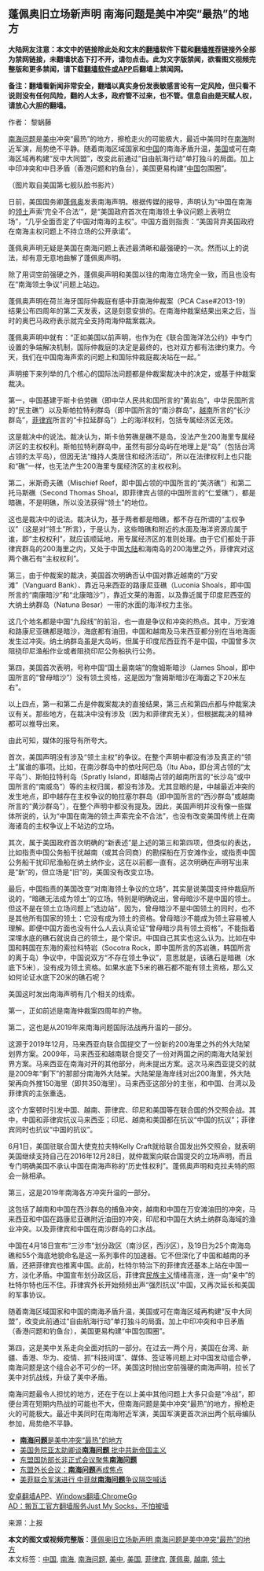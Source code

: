  <h2>蓬佩奥旧立场新声明 南海问题是美中冲突“最热”的地方</h2> <p class="notice"><b>大陆网友注意：本文中的链接除此处和文末的<a href="https://github.com/bannedbook/fanqiang" >翻墙</a>软件下载和<a href="https://github.com/killgcd/justmysocks/blob/master/README.md">翻墙推荐</a>链接外全部为禁网链接，未翻墙状态下打不开，请勿点击。此为文字版禁闻，欲看图文视频完整版和更多禁闻，请下载<a href="https://github.com/bannedbook/fanqiang">翻墙软件或APP</a>后翻墙上禁闻网。</p><p>备注：翻墙看新闻非常安全，翻墙以真实身份发表敏感言论有一定风险，但只看不说则没有任何风险，翻的人太多，政府管不过来，也不管。信息自由是天赋人权，请放心大胆的翻墙。</b></p>  <div class="entry"> <p>作者： 黎蜗藤</p> <p id="summary"><a href="https://www.bannedbook.org/bnews/tag/%e5%8d%97%e6%b5%b7%e9%97%ae%e9%a2%98/" class="st_tag internal_tag" rel="tag" title="标签 南海问题 下的日志">南海问题</a>是<a href="https://www.bannedbook.org/bnews/tag/%e7%be%8e%e4%b8%ad/" class="st_tag internal_tag" rel="tag" title="标签 美中 下的日志">美中</a>冲突“最热”的地方，擦枪走火的可能极大，最近中美同时在<a href="https://www.bannedbook.org/bnews/tag/%e5%8d%97%e6%b5%b7/" class="st_tag internal_tag" rel="tag" title="标签 南海 下的日志">南海</a>附近军演，局势绝不平静。随着南海区域国家和<span class='wp_keywordlink_affiliate'><a href="https://www.bannedbook.org/" title="中国" target="_blank">中国</a></span>的南海矛盾升温，<a href="https://www.bannedbook.org/bnews/tag/%e7%be%8e%e5%9b%bd/" class="st_tag internal_tag" rel="tag" title="标签 美国 下的日志">美国</a>或可在南海区域再构建“反中大同盟”，改变此前通过“自由航海行动”单打独斗的局面。加上中印冲突和中日矛盾（香港问题和钓鱼台），美国更易构建“<a href="https://www.bannedbook.org/bnews/tag/%E4%B8%AD%E5%9B%BD/" class="st_tag internal_tag" rel="tag" title="标签 中国 下的日志">中国</a>包围圈”。</p> <p id="conimg">（图片取自美国第七舰队脸书影片）</p> <p>日前，美国国务卿<a href="https://www.bannedbook.org/bnews/tag/%E8%93%AC%E4%BD%A9%E5%A5%A5/" class="st_tag internal_tag" rel="tag" title="标签 蓬佩奥 下的日志">蓬佩奥</a>发表南海声明。根据传媒的报导，声明认为“中国在南海的<a href="https://www.bannedbook.org/bnews/tag/%E9%A2%86%E5%9C%9F/" class="st_tag internal_tag" rel="tag" title="标签 领土 下的日志">领土</a>声索‘完全不合法’”，是“美国政府首次在南海领土争议问题上表明立场”，“几乎全面否定了中国对南海的主权”。中国方面则指责：“美国背弃美国政府在南海主权问题上不持立场的公开承诺”。</p> <p>蓬佩奥声明无疑是美国在南海问题上表述最清晰和最强硬的一次。然而以上的说法，却有意无意地曲解了蓬佩奥声明。</p> <p>除了用词空前强硬之外，蓬佩奥声明和美国以往的南海立场完全一致，而且也没有在“南海领土争议”问题上站边。</p> <p>蓬佩奥声明在荷兰海牙国际仲裁庭有感中菲南海仲裁案（PCA Case#2013-19）结果公布四周年的第二天发表，这是刻意安排的。在南海仲裁案结果出来之后，当时的奥巴马政府表示就完全支持南海仲裁案裁决。</p> <p>蓬佩奥声明中就有：“正如美国以前声明，也作为在《联合国海洋法公约》中专门设置的争端解决机制，国际仲裁庭的决定是最终的，也对双方都有法律约束力。今天，我们在中国南海声索的问题上和国际仲裁庭裁决站在一起。”</p>  <p>声明接下来列举的几个核心的国际法问题都是仲裁案裁决中的决定，或基于仲裁案裁决。</p> <p>第一，中国基建于斯卡伯劳礁（即中华人民共和国所言的“黄岩岛”，中华民国所言的“民主礁”）以及斯帕拉特利群岛（即中国所言的“南沙群岛”，<a href="https://www.bannedbook.org/bnews/tag/%e8%b6%8a%e5%8d%97/" class="st_tag internal_tag" rel="tag" title="标签 越南 下的日志">越南</a>所言的“长沙群岛”，<a href="https://www.bannedbook.org/bnews/tag/%e8%8f%b2%e5%be%8b%e5%ae%be/" class="st_tag internal_tag" rel="tag" title="标签 菲律宾 下的日志">菲律宾</a>所言的“卡拉延群岛”）上的海洋权利，包括专属经济区无效。</p> <p>这是裁决中的说法。裁决认为，斯卡伯劳礁是礁不是岛，没法产生200海里专属经济区的主权权利。斯帕拉特利群岛中，虽然有部分岛屿在地理上是“岛”（包括台湾占领的太平岛），但因无法“维持人类居住和经济活动”，所以在法律权利上也只能和“礁”一样，也无法产生200海里专属经济区的主权权利。</p> <p>第二，米斯奇夫礁（Mischief Reef，即中国占领的中国所言的“美济礁”）和第二托马斯礁（Second Thomas Shoal，即菲律宾占领的中国所言的“仁爱礁”），都是暗礁，不是明礁，所以没法获得“领土”的地位。</p> <p>这也是裁决中的说法。裁决认为，基于两者都是暗礁，都不存在所谓的“主权争议”（这是对“领土”所言），于是认为，这些暗礁和附近的水面及海洋资源应属于谁，即“主权权利”，就应该顺延地，用专属经济区的准则处理。由于它们都处于菲律宾群岛的200海里之内，又处于中国<span class='wp_keywordlink_affiliate'><a href="https://www.bannedbook.org/" title="大陆" target="_blank">大陆</a></span>和海南岛的200海里之外，菲律宾对这两个礁石有“主权权利”。</p> <p>第三，由于仲裁案的裁决，美国首次明确否认中国对靠近越南的“万安滩”（Vanguard Bank）、靠近马来西亚的路康尼亚礁（Luconia Shoals，即中国所言的“南康暗沙”和“北康暗沙”），靠近文莱的海面，以及靠近属于印度尼西亚的大纳土纳群岛（Natuna Besar）一带的水面的海洋权力主张。</p> <p>这几个地名都是中国“九段线”的前沿，也一直是争议和冲突的热点。其中，万安滩和路康尼亚礁都是暗沙，海底都有油田，中国和越南及马来西亚都分别在当地海面发生过冲突。纳土纳群岛虽是大岛屿，但属于印度尼西亚而不是中国，中国曾多次阻挠印尼渔船作业或者阻挠印尼公务船执行公务。</p> <p>第四，美国首次表明，号称中国“国土最南端”的詹姆斯暗沙（James Shoal，即中国所言的“曾母暗沙”）没有领土资格，这是因为“詹姆斯暗沙在海面之下20米左右”。</p>  <p>以上四点，第一和第二点是仲裁案裁决的直接结果，第三点和第四点都与仲裁案决议有关。那些地方，在裁决中没有涉及（因为和菲律宾无关），但根据裁决的精神都可以推导出来。</p> <p>由此可知，媒体的报导有所夸大。</p> <p>首次，美国声明没有涉及“领土主权”的争议。在整个声明中都没有涉及真正的“领土”属谁的事项。比如，在南沙群岛中的依吐阿巴岛（Itu Aba，即台湾占领的“太平岛”）、斯帕拉特利岛（Spratly Island，即越南占领的越南所言的“长沙岛”或中国所言的“南威岛”）等的主权归属，都没有涉及。尤其显眼的是，中越最近冲突的发生地点，即中越存在主权争议的帕拉塞尔群岛（即中国所言的“西沙群岛”或越南所言的“黄沙群岛”），在整个声明中都没有提及。因此，美国声明并没有像一些媒体所说的，认为“中国在南海的领土声索完全不合法”，也没有改变美国传统上在南海诸岛的主权争议上不站边的立场。</p> <p>其次，属于美国政府首次明确的“新表述”是上述的第三和第四项，但类似的表达，比如指责中国公务船干扰越南（或其合同商）的勘探船在万安滩作业，或指责中国公务船干扰印尼渔船在纳土纳作业，这在以前都一直有。这次明确在声明写出来是“新”的，但立场是“旧”的，美国没有改变立场。</p> <p>最后，中国指责的美国改变“对南海领土争议的立场”，其实是说美国支持仲裁庭所说的，“暗礁无法成为领土”的立场。特别是明确说出，曾母暗沙不是中国的领土。但这不是在领土立场问题上“选边站”，因为，曾母暗沙不是中国领土的同时，也不是其他所有国家的领土：它没有成为领土的资格。曾母暗沙不能成为领土容易被人理解。即便中国方面也没有什么人去认真论证“曾母暗沙具有领土资格”。不能指着深埋水底的礁石就说自己的领土，是个常识。中国自己其实也这么认为。比如在中国和韩国在东海的索拉科特岩（Socotra Rock，即中国所言的苏岩礁，韩国所言的离于岛）争议中，中国说双方“不存在领土争议”，意思就是，该礁石是暗礁（水底下5米），没有成为领土资格。如果水底下5米的礁石都不能有领土资格，那么又如何论证水底下20米的礁石呢？</p> <p>美国这时发出南海声明有几个相关的线索。</p> <p>第一，正如前述是南海仲裁案四周年的产物。</p> <p>第二，这也是从2019年来南海问题国际法战再升温的一部分。</p>  <p>这源于2019年12月，马来西亚向联合国提交了一份新的200海里之外的外大陆架划界方案。2009年，马来西亚和越南联合提交了一份对两国之闲的南海大陆架划界方案。马来西亚在南海对开的其他部分，尚未提出方案。这次马来西亚提交的就是2009年“剩下”的那部分南海外大陆架。大陆架是海岸线对出200海里，外大陆架再向外推150海里（即共350海里）。马来西亚这部分的主张，和中国、台湾以及菲律宾的主张重迭。</p> <p>这个方案顿时引发中国、越南、菲律宾、印尼和美国等在联合国的外交照会战。其中，中国和菲律宾抗议马来西亚；印尼、越南和美国都在抗议“中国的抗议”；菲律宾同时也抗议“中国的抗议”。</p> <p>6月1日，美国驻联合国大使克拉夫特Kelly Craft就给联合国发出外交照会，就表明美国继续支持自己在2016年12月28日，就仲裁案向联合国提交的立场声明，而且专门明确美国不承认中国在南海声称的“历史性权利”。蓬佩奥声明和克拉夫特的照会一脉相承。</p> <p>第三，这是2019年南海各方冲突升温的一部分。</p> <p>这包括了越南和中国在西沙群岛的捕鱼冲突，越南和中国在万安滩油田的冲突，马来西亚和中国在路康尼亚礁附近油田的冲突，印尼和中国在大纳土纳群岛海域的渔业冲突。以及菲律宾和中国在南沙群岛的口水战。</p> <p>中国在4月18日宣布“三沙市”划分政区（南沙区，西沙区），及19日为25个南海岛礁和55个海底地貌命名是这一系列事件的加速器。它不但深化了中国和越南的矛盾，还把菲律宾也推离中国。此前，杜特尔特治下的菲律宾还基本上站在中国一方，淡化矛盾。中国宣布划分政区后，菲律宾<span class='wp_keywordlink'><a href="https://www.bannedbook.org/forum11/topic333.html" title="禁片：民族主义和三座大山" target="_blank">民族主义</a></span>情绪高涨，连一向“亲中”的杜特尔特也压不住。菲律宾外长开始频频出声“强烈抗议”中国，又再次延长和美国的军事协议。</p> <p>随着南海区域国家和中国的南海矛盾升温，美国或可在南海区域再构建“反中大同盟”，改变此前通过“自由航海行动”单打独斗的局面。加上中印冲突和中日矛盾（香港问题和钓鱼台），美国更易构建“中国包围圈”。</p> <p>第四，这是美中关系走向全面对抗的一部分。在过去一两个月，美国在台湾、新疆、香港、华为、疫情、抓“科技间谍”、媒体、签证等问题上对中国发动组合拳，南海问题是这个组合必不可少的一环。美国这时抛出空前强硬的南海声明，拉长了美中对抗战线，升级了美中矛盾。</p>  <p>南海问题最令人担忧的地方，还在于在以上美中其他问题上大多只会是“冷战”，即便台湾在短期内热战的可能也不大，但南海问题是美中冲突“最热”的地方，擦枪走火的可能极大。最近中美同时在南海附近军演，美国军演更首次派出两个航母编队参加，局势绝不平静。</p> <ul class='op-related-articles' title='相关阅读'> <li><a href='https://www.bannedbook.org/bnews/ssgc/20200719/1362886.html' target='_blank'><b>南海问题</b>是美中冲突“最热”的地方</a></li> <li><a href='https://www.bannedbook.org/bnews/cbnews/20200715/1360978.html' target='_blank'>美国务院亚太助卿谈<b>南海问题</b> 批中共新帝国主义</a></li> <li><a href='https://www.bannedbook.org/bnews/baitai/20191117/1225338.html' target='_blank'>东盟国防部长非正式会议聚焦<b>南海问题</b></a></li> <li><a href='https://www.bannedbook.org/bnews/headline/20190731/1166837.html' target='_blank'>东盟外长会议：<b>南海问题</b>再成焦点</a></li> <li><a href='https://www.bannedbook.org/bnews/worldnews/20190415/1113741.html' target='_blank'>美菲联合军演进行 中菲就<b>南海问题</b>争议隔空喊话</a></li> </ul> <div class="texttj"> <a href="https://github.com/bannedbook/fanqiang/wiki/%E7%A6%81%E9%97%BB%E7%BD%91%E5%AE%89%E5%8D%93%E7%BF%BB%E5%A2%99%E6%96%B0%E9%97%BBAPP" target="_blank">安卓翻墙APP</a>、<a href="https://github.com/bannedbook/fanqiang/wiki/Chrome%E4%B8%80%E9%94%AE%E7%BF%BB%E5%A2%99%E5%8C%85" target="_blank">Windows翻墙:ChromeGo</a><br/> <a href="https://github.com/killgcd/justmysocks/blob/master/README.md" target="_blank">AD：搬瓦工官方翻墙服务Just My Socks，不怕被墙</a> </div><p> 来源：上报 </p><a name='sharetosocial'></a>         <div><b>本文的图文或视频完整版</b>：<a href='https://www.bannedbook.org/bnews/comments/20200719/1363122.html'>蓬佩奥旧立场新声明 南海问题是美中冲突“最热”的地方</a></div>  </div><!--END ENTRY--> <div class="postfooter"> <div>本文标签：<a href="https://www.bannedbook.org/bnews/tag/%E4%B8%AD%E5%9B%BD/" rel="tag">中国</a>, <a href="https://www.bannedbook.org/bnews/tag/%e5%8d%97%e6%b5%b7/" rel="tag">南海</a>, <a href="https://www.bannedbook.org/bnews/tag/%e5%8d%97%e6%b5%b7%e9%97%ae%e9%a2%98/" rel="tag">南海问题</a>, <a href="https://www.bannedbook.org/bnews/tag/%e7%be%8e%e4%b8%ad/" rel="tag">美中</a>, <a href="https://www.bannedbook.org/bnews/tag/%e7%be%8e%e5%9b%bd/" rel="tag">美国</a>, <a href="https://www.bannedbook.org/bnews/tag/%e8%8f%b2%e5%be%8b%e5%ae%be/" rel="tag">菲律宾</a>, <a href="https://www.bannedbook.org/bnews/tag/%E8%93%AC%E4%BD%A9%E5%A5%A5/" rel="tag">蓬佩奥</a>, <a href="https://www.bannedbook.org/bnews/tag/%e8%b6%8a%e5%8d%97/" rel="tag">越南</a>, <a href="https://www.bannedbook.org/bnews/tag/%E9%A2%86%E5%9C%9F/" rel="tag">领土</a></div>  </div><!--END POSTFOOTER--> 